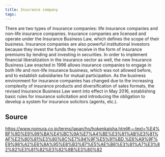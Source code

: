 ```yaml
---
title: Insurance company
tags: 
---
```


There are two types of insurance companies: life insurance companies and non-life insurance companies. Insurance companies are licensed and operate under the Insurance Business Law, which defines the scope of their business. Insurance companies are also powerful institutional investors because they invest the funds they receive in the form of insurance premiums by lending and investing in securities. In order to implement financial liberalization in the insurance sector as well, the new Insurance Business Law enacted in 1996 allows insurance companies to engage in both life and non-life insurance business, which was not allowed before, and to establish subsidiaries for mutual participation. As the business environment for insurance companies has changed due to the increasing complexity of insurance products and diversification of sales formats, the revised Insurance Business Law went into effect in May 2016, establishing basic rules for insurance solicitation and introducing the obligation to develop a system for insurance solicitors (agents, etc.).

## Source
https://www.nomura.co.jp/terms/japan/ho/hokenkaisha.html#:~:text=%E4%BF%9D%E9%99%BA%E4%BC%9A%E7%A4%BE%E3%81%AB%E3%81%AF%E3%80%81%E3%80%8C%E7%94%9F%E5%91%BD,%E6%A9%9F%E9%96%A2%E6%8A%95%E8%B3%87%E5%AE%B6%E3%81%A7%E3%82%82%E3%81%82%E3%82%8B%E3%80%82
